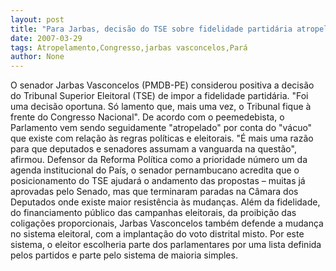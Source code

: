 ```yaml
---
layout: post
title: "Para Jarbas, decisão do TSE sobre fidelidade partidária atropela vácuo do Congresso"
date: 2007-03-29
tags: Atropelamento,Congresso,jarbas vasconcelos,Pará
author: None
---
```


O senador Jarbas Vasconcelos (PMDB-PE) considerou positiva a decisão do Tribunal Superior Eleitoral (TSE) de impor a fidelidade partidária. 
\"Foi uma decisão oportuna. Só lamento que, mais uma vez, o Tribunal fique à frente do Congresso Nacional\". 
De acordo com o peemedebista, o Parlamento vem sendo seguidamente \"atropelado\" por conta do \"vácuo\" que existe com relação às regras políticas e eleitorais.
\"É mais uma razão para que deputados e senadores assumam a vanguarda na questão\", afirmou.
Defensor da Reforma Política como a prioridade número um da agenda institucional do País, o senador pernambucano acredita que o posicionamento do TSE ajudará o andamento das propostas – muitas já aprovadas pelo Senado, mas que terminaram paradas na Câmara dos Deputados onde existe maior resistência às mudanças.
Além da fidelidade, do financiamento público das campanhas eleitorais, da proibição das coligações proporcionais, Jarbas Vasconcelos também defende a mudança no sistema eleitoral, com a implantação do voto distrital misto. Por este sistema, o eleitor escolheria parte dos parlamentares por uma lista definida pelos partidos e parte pelo sistema de maioria simples. 